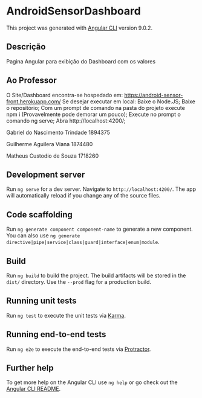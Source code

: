 # AndroidSensorDashboard

This project was generated with [Angular CLI](https://github.com/angular/angular-cli) version 9.0.2.

## Descrição
Pagina Angular para exibição do Dashboard com os valores

## Ao Professor
O Site/Dashboard encontra-se hospedado em: https://android-sensor-front.herokuapp.com/
Se desejar executar em local:
  Baixe o Node.JS;
  Baixe o repositório;
  Com um prompt de comando na pasta do projeto execute npm i (Provavelmente pode demorar um pouco);
  Execute no prompt o comando ng serve;
  Abra http://localhost:4200/;
  
Gabriel do Nascimento Trindade
1894375

Guilherme Aguilera Viana
1874480

Matheus Custodio de Souza
1718260

## Development server

Run `ng serve` for a dev server. Navigate to `http://localhost:4200/`. The app will automatically reload if you change any of the source files.

## Code scaffolding

Run `ng generate component component-name` to generate a new component. You can also use `ng generate directive|pipe|service|class|guard|interface|enum|module`.

## Build

Run `ng build` to build the project. The build artifacts will be stored in the `dist/` directory. Use the `--prod` flag for a production build.

## Running unit tests

Run `ng test` to execute the unit tests via [Karma](https://karma-runner.github.io).

## Running end-to-end tests

Run `ng e2e` to execute the end-to-end tests via [Protractor](http://www.protractortest.org/).

## Further help

To get more help on the Angular CLI use `ng help` or go check out the [Angular CLI README](https://github.com/angular/angular-cli/blob/master/README.md).
